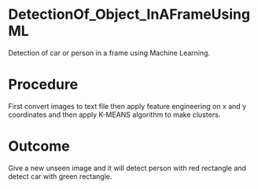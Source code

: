 # DetectionOf_Object_InAFrameUsingML

Detection of car or person in a frame using Machine Learning.

# Procedure

First convert images to text file then apply feature engineering on x and y coordinates and then apply K-MEANS algorithm to make clusters.

# Outcome

Give a new unseen image and it will detect person with red rectangle and detect car with green rectangle.

